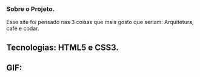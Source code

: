 ### Sobre o Projeto.
Esse site foi pensado nas 3 coisas que mais gosto que seriam: Arquitetura, café e codar. 


## Tecnologias: HTML5 e CSS3.


## GIF:
